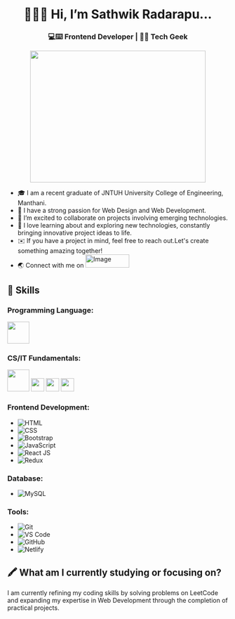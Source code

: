 <h1 align="center">
  👋🙋‍♂️ Hi, I’m Sathwik Radarapu...  
</h1>
<h3 align="center">💻⌨️ Frontend Developer | 🤖🌐 Tech Geek</h3>
<div align="center">
  <img src="https://user-images.githubusercontent.com/74038190/219923809-b86dc415-a0c2-4a38-bc88-ad6cf06395a8.gif"  width="400" height="300"/>
</div>

- 🎓 I am a recent graduate of JNTUH University College of Engineering, Manthani.
- 🍃 I have a strong passion for Web Design and Web Development.
- 💖️ I’m excited to collaborate on projects involving emerging technologies.
- 🐾 I love learning about and exploring new technologies, constantly bringing innovative project ideas to life.
- ✉️ If you have a project in mind, feel free to reach out.Let's create something amazing together!
- 🌏 Connect with me on <a href="https://www.linkedin.com/in/sathwik-radarapu-b9111a273/" target="_blank">
  <img src="https://freelogopng.com/images/all_img/1656958733linkedin-logo-png.png" alt="Image" width="100" height="30"></a>

<h2>🌟 Skills</h2>
<h3>Programming Language:</h3>
<img src="https://images.javatpoint.com/fullformpages/images/dbms-full-form2.png" height="50" width="50"/>

### CS/IT Fundamentals:
<img src="https://images.javatpoint.com/fullformpages/images/dbms-full-form2.png" height="50" width="50"/>
<img src="https://thumbs.dreamstime.com/b/oop-object-oriented-programming-acronym-oop-object-oriented-programming-acronym-technology-concept-background-202533106.jpg" height="30" width="30"/>
<img src="https://w7.pngwing.com/pngs/271/681/png-transparent-operating-systems-mobileiron-workplace-computing-platform-service-android-text-service-logo-thumbnail.png" height="30" width="30"/>
<img src="https://image.similarpng.com/very-thumbnail/2021/12/Python-programming-logo-on-transparent-background-PNG.png" height="30" width="30"/>

### Frontend Development:
- ![HTML](https://img.shields.io/badge/HTML-00599c?style=flat-square&logo=html5&logoColor=white)
- ![CSS](https://img.shields.io/badge/CSS-b07219?style=flat-square&logo=css3&logoColor=white)
- ![Bootstrap](https://img.shields.io/badge/Bootstrap-00c4f2?style=flat-square&logo=bootstrap&logoColor=white)
- ![JavaScript](https://img.shields.io/badge/JavaScript-0078f2?style=flat-square&logo=javascript&logoColor=white)
- ![React JS](https://img.shields.io/badge/React_JS-0078f2?style=flat-square&logo=react&logoColor=white)
- ![Redux](https://img.shields.io/badge/Redux-0078f2?style=flat-square&logo=redux&logoColor=white)

### Database:
- ![MySQL](https://img.shields.io/badge/MySQL-4479a1?style=flat-square&logo=mysql&logoColor=white)

### Tools:
- ![Git](https://img.shields.io/badge/Git-scikit?style=flat-square&logo=git&logoColor=white)
- ![VS Code](https://img.shields.io/badge/VS_Code-scikit?style=flat-square&logo=visualstudiocode&logoColor=white)
- ![GitHub](https://img.shields.io/badge/GitHub-scikit?style=flat-square&logo=github&logoColor=white)
- ![Netlify](https://img.shields.io/badge/Netlify-scikit?style=flat-square&logo=netlify&logoColor=white)

## 🖍️ What am I currently studying or focusing on?
I am currently refining my coding skills by solving problems on LeetCode and expanding my expertise in Web Development through the completion of practical projects.
